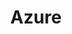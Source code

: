---
title: Azure
menu:
  product_pharmer_0.2.0:
    identifier: azure
    name: Azure
    parent: cloud
    weight: 15
left_menu: product_pharmer_0.2.0 
---
